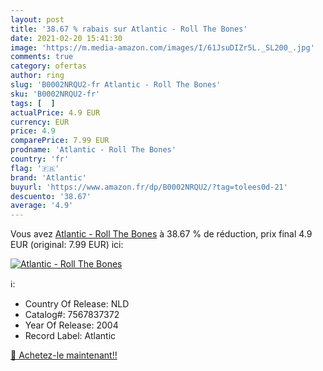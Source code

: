 ```yaml
---
layout: post
title: '38.67 % rabais sur Atlantic - Roll The Bones'
date: 2021-02-20 15:41:30
image: 'https://m.media-amazon.com/images/I/61JsuDIZr5L._SL200_.jpg'
comments: true
category: ofertas
author: ring
slug: 'B0002NRQU2-fr Atlantic - Roll The Bones'
sku: 'B0002NRQU2-fr'
tags: [  ]
actualPrice: 4.9 EUR
currency: EUR
price: 4.9
comparePrice: 7.99 EUR
prodname: 'Atlantic - Roll The Bones'
country: 'fr'
flag: '🇫🇷'
brand: 'Atlantic'
buyurl: 'https://www.amazon.fr/dp/B0002NRQU2/?tag=tolees0d-21'
descuento: '38.67'
average: '4.9'
---
```


Vous avez [Atlantic - Roll The Bones](https://www.amazon.fr/dp/B0002NRQU2/?tag=tolees0d-21)  à  38.67 % de réduction, prix final  4.9 EUR (original: 7.99 EUR) ici:

[![Atlantic - Roll The Bones](https://m.media-amazon.com/images/I/61JsuDIZr5L._SL200_.jpg)](https://www.amazon.fr/dp/B0002NRQU2/?tag=tolees0d-21)

ℹ️:

- Country Of Release: NLD
- Catalog#: 7567837372
- Year Of Release: 2004
- Record Label: Atlantic

[🛒 Achetez-le maintenant!!](https://www.amazon.fr/dp/B0002NRQU2/?tag=tolees0d-21)
